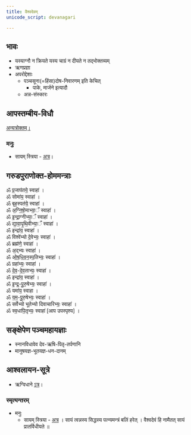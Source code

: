 ```yaml
---
title: वैश्वदेवम्
unicode_script: devanagari

---
```

## भावः
- यस्याग्नौ न क्रियते यस्य चाग्रं न दीयते न तद्भोक्तव्यम्
- ऋणप्रज्ञा
- अपरोद्देशाः
  - पञ्चसूना(=हिंसा)दोष-निवारणम् इति केचित्
    - पाके, मार्जने इत्यादौ
  - अन्न-संस्कारः

## आपस्तम्बीय-विधौ
[अन्यत्रोक्तम्।](/vedAH_yajuH/taittirIyam/sUtram/ApastambaH/gRhyam/paddhati-visheShaH/vaishvadevam) 

### मनुः
- सायम् स्त्रिया \- [अत्र](https://www.wisdomlib.org/hinduism/book/manusmriti-with-the-commentary-of-medhatithi/d/doc199900.html)।


## गरुडपुराणोक्त-होममन्त्राः
ॐ प्र॒जाप॑तये॒ स्वाहा॑ ।  
ॐ सोमा॑य॒ स्वाहा॑ ।  
ॐ बृह॒स्पत॑ये॒ स्वाहा॑ ।  
ॐ अ॒ग्नि॒षो॒माभ्या॒ँ स्वाहा॑ ।  
ॐ इ॒न्द्रा॒ग्नीभ्या॒ँ स्वाहा॑ ।  
ॐ द्या॒वा॒पृ॒थि॒वीभ्या॒ँ स्वाहा॑ ।  
ॐ इन्द्रा॑य॒ स्वाहा॑ ।  
ॐ विश्वे॑भ्यो दे॒वेभ्यः॒ स्वाहा॑ ।  
ॐ ब्रह्म॑णे॒ स्वाहा॑ ।  
ॐ अ॒द्भ्यः स्वाहा॑ ।  
ॐ ओ॒ष॒धि॒व॒न॒स्प॒तिभ्यः॒ स्वाहा॑ ।  
ॐ ग्रहा॑भ्यः॒ स्वाहा॑ ।  
ॐ दे॒व॒-दे॒व॒ताभ्यः॒ स्वाहा॑ ।  
ॐ इन्द्रा॑य॒ स्वाहा॑ ।  
ॐ इ॒न्द्र॒-पु॒रु॒षेभ्यः॒ स्वाहा॑ ।  
ॐ यमा॑य॒ स्वाहा ।  
ॐ य॒म॒-पु॒रु॒षेभ्यः॒ स्वाहा॑ ।  
ॐ सर्वेभ्यो भूतेभ्यो दिवाचारिभ्यः॒ स्वाहा॑ ।  
ॐ स्व॒धापि॒तृभ्यः॒ स्वाहा॑ [आप उपस्पृश्य] ।

## सङ्क्षेपेण पञ्चमहायज्ञाः
- स्नानविधावेव देव-ऋषि-पितृ-तर्पणानि
- मानुषयज्ञ-भूतयज्ञ-धन-दानम्

## आश्वलायन-सूत्रे
- ऋग्विधाने [ऽत्र](https://archive.org/stream/ahnika/RigVedaAhnikaChandrika#page/n93/mode/2up)।

### स्मृत्यन्तरम्
- मनुः
  - सायम् स्त्रिया \- [अत्र](https://www.wisdomlib.org/hinduism/book/manusmriti-with-the-commentary-of-medhatithi/d/doc199900.html) । सायं त्वन्नस्य सिद्धस्य पत्न्यमन्त्रं बलिं हरेत् ।
    वैश्वदेवं हि नामैतत् सायं प्रातर्विधीयते ॥
